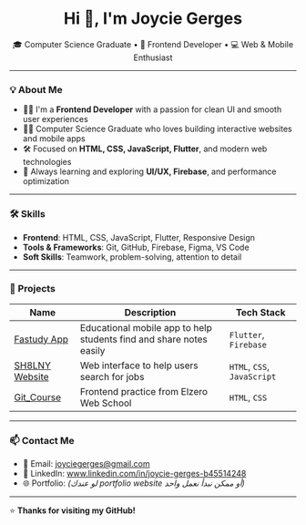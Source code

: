<h1 align="center">Hi 👋, I'm Joycie Gerges</h1>

<p align="center">
  🎓 Computer Science Graduate • 🎨 Frontend Developer • 💻 Web & Mobile Enthusiast
</p>

---

### 💡 About Me

- 👩‍💻 I'm a **Frontend Developer** with a passion for clean UI and smooth user experiences  
- 👩‍🎓 Computer Science Graduate who loves building interactive websites and mobile apps  
- 🛠️ Focused on **HTML, CSS, JavaScript, Flutter**, and modern web technologies  
- 🌱 Always learning and exploring **UI/UX, Firebase**, and performance optimization

---

### 🛠️ Skills

- **Frontend**: HTML, CSS, JavaScript, Flutter, Responsive Design  
- **Tools & Frameworks**: Git, GitHub, Firebase, Figma, VS Code  
- **Soft Skills**: Teamwork, problem-solving, attention to detail

---

### 💼 Projects

| Name | Description | Tech Stack |
|------|-------------|------------|
| [Fastudy App](https://github.com/JoycieGerges/Fastudy-app) | Educational mobile app to help students find and share notes easily | `Flutter`, `Firebase` |
| [SH8LNY Website](https://github.com/JoycieGerges/SH8LNY-Website) | Web interface to help users search for jobs | `HTML`, `CSS`, `JavaScript` |
| [Git_Course](https://github.com/JoycieGerges/Git_Course) | Frontend practice from Elzero Web School | `HTML`, `CSS` |

---

### 📫 Contact Me

- 📧 Email: joyciegerges@gmail.com
- 💼 LinkedIn: www.linkedin.com/in/joycie-gerges-b45514248
- 🌐 Portfolio: *(لو عندك portfolio website أو ممكن نبدأ نعمل واحد)*

---

⭐ **Thanks for visiting my GitHub!**
